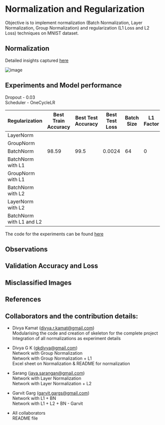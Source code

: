 # Normalization and Regularization

Objective is to implement normalization (Batch Normalization, Layer Normalization, Group Normalization) and regularization (L1 Loss and L2 Loss) techniques on MNIST dataset.

## Normalization  

Detailed insights captured [here](https://github.com/gkdivya/EVA/tree/main/6_BatchNormalization_Regularization/Normalization)

![image](https://user-images.githubusercontent.com/17870236/121403698-cc8d4180-c978-11eb-89ea-b2a305eff6eb.png)


## Experiments and Model performance

Dropout   - 0.03 <br>
Scheduler - OneCycleLR <br>

|Regularization|	Best Train Accuracy	| Best Test Accuracy |	Best Test Loss| Batch Size| L1 Factor | L2 Factor|
|------------|-----------------|-------------|----------|----|---|---|
|LayerNorm||||||
|GroupNorm||||||
|BatchNorm|98.59|99.5|0.0024|64|0|0
|BatchNorm with L1 ||||||
|GroupNorm with L1||||||
|BatchNorm with L2 ||||||
|LayerNorm with L2||||||
|BatchNorm with L1 and L2||||||

The code for the experiments can be found [here](https://github.com/gkdivya/EVA/tree/main/6_BatchNormalization_Regularization/Experiments)

## Observations

## Validation Accuracy and Loss  

## Misclassified Images


## References


## Collaborators and the contribution details:

- Divya Kamat (divya.r.kamat@gmail.com)</br>
   Modularising the code and creation of skeleton for the complete project </br>
   Integration of all normalizations as experiment details </br>

- Divya G K (gkdivya@gmail.com)</br>
   Network with Group Normalization </br>
   Network with Group Normalization + L1 </br>
   Excel sheet on Normalization & README for normalization</br>

- Sarang (jaya.sarangan@gmail.com)</br>
   Network with Layer Normalization </br>
   Network with Layer Normalization + L2 </br>

- Garvit Garg (garvit.gargs@gmail.com)</br>
   Network with L1 + BN </br>
   Network with L1 + L2 + BN - Garvit</br>
   
- All collaborators</br>
   README file </br>
